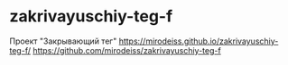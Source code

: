 # zakrivayuschiy-teg-f
Проект "Закрывающий тег"
https://mirodeiss.github.io/zakrivayuschiy-teg-f/
https://github.com/mirodeiss/zakrivayuschiy-teg-f
